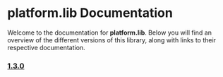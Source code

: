# platform.lib Documentation

Welcome to the documentation for **platform.lib**. Below you will find an overview of the different versions of this library, along with links to their respective documentation.

### [1.3.0](./1.3.0/doc.md)
